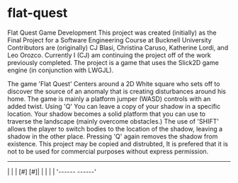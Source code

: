 # flat-quest
Flat Quest Game Development
This project was created (initially) as the Final Project for a Software Engineering Course at Bucknell University
Contributors are (originally) CJ Blasi, Christina Caruso, Katherine Lordi, and Leo Orozco. 
Currently I (CJ) am continuing the project off of the work previously completed.
The project is a game that uses the Slick2D game engine (in conjunction with LWGJL).

The game 'Flat Quest' Centers around a 2D White square who sets off to discover the source of an anomaly that is creating disturbances around his home.
The game is mainly a platform jumper (WASD) controls with an added twist. Using 'Q' You can leave a copy of your shadow in a specific location.
Your shadow becomes a solid platform that you can use to traverse the landscape (mainly overcome obstacles.) The use of 'SHIFT' allows the player
to switch bodies to the location of the shadow, leaving a shadow in the other place. Pressing 'Q' again removes the shadow from existence.
This project may be copied and distrubted, It is prefered that it is not to be used for commercial purposes without express permission.

 _____________
|             |
|      [#] [#]|
|             |
|             |
'------ ------'
